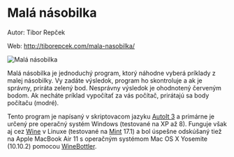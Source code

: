 # Malá násobilka

Autor: Tibor Repček

Web: http://tiborepcek.com/mala-nasobilka/

![Malá násobilka](http://tiborepcek.com/wp-content/uploads/mala_nasobilka_1.0.jpg "Malá násobilka")

Malá násobilka je jednoduchý program, ktorý náhodne vyberá príklady z malej násobilky. Vy zadáte výsledok, program ho skontroluje a ak je správny, priráta zelený bod. Nesprávny výsledok je ohodnotený červeným bodom. Ak necháte príklad vypočítať za vás počítač, prirátajú sa body počítaču (modré).

Tento program je napísaný v skriptovacom jazyku [AutoIt 3](https://www.autoitscript.com/) a primárne je určený pre operačný systém Windows (testované na XP až 8). Funguje však aj cez [Wine](https://www.winehq.org/) v Linuxe (testované na [Mint](http://www.linuxmint.com/) 17.1) a bol úspešne odskúšaný tiež na Apple MacBook Air 11 s operačným systémom Mac OS X Yosemite (10.10.2) pomocou [WineBottler](http://winebottler.kronenberg.org/).
